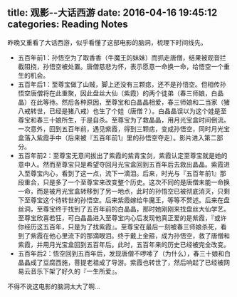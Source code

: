 title: 观影--大话西游
date: 2016-04-16 19:45:12
categories: Reading Notes
---

昨晚又重看了大话西游，似乎看懂了这部电影的脑洞，梳理下时间线先。

- 五百年前1：孙悟空为了取香香（牛魔王的妹妹）而抓走唐僧，结果被观音拦截阻挠，孙悟空被处置。唐僧慈悲为怀，表示愿意一命换一命，给悟空一个重生的机会。
- 五百年后1：至尊宝做了山贼，脚上还没有三颗痣，还不是孙悟空。但相传孙悟空唐僧将在此重聚，因此盘丝大仙（紫霞）的两个徒弟（春三师娘，白晶晶）在此等待。然后各种原因，至尊宝和白晶晶相爱，春三师娘和二当家（猪八戒转世，已经是猪八戒）也生了个娃（唐僧？）。白晶晶误以为这个娃是至尊宝和春三十娘所生，于是自杀。至尊宝为了救晶晶，用月光宝盒时间倒流。一次意外，回到五百年前，遇见紫霞，得到三颗痣，变成孙悟空，同时月光宝盒落入紫霞手中（后来被『五百年前1』里的孙悟空夺走）。影片进入第二部分。
- 五百年前2：至尊宝无意间拔出了紫霞的紫青宝剑，紫霞认定至尊宝就是她的意中人。然而至尊宝只是希望夺回月光宝盒回到五百年后去救出晶晶。紫霞进入至尊宝内心，看到了这一点，流下一滴泪。后来，时光与『五百年前1』那段重合，只是多了一个至尊宝来改变整个历史。这次不同的是唐僧未能一命换一命，而是被月光宝盒转移到了另一地点，此时的孙悟空已被彻底消灭，只剩下至尊宝这个待转世的孙悟空。后来紫霞嫁给牛魔王，等等不赘述。后来在盘丝洞，至尊宝终于找到了五百年前的白晶晶，那时她刚刚来找盘丝大仙学艺。至尊宝欣喜若狂，可白晶晶进入至尊宝内心后发现他真正爱的是紫霞，『或许你经历这五百年，只是为了找紫霞』。至尊宝在最后一刻被春三师娘杀死，看到了紫霞在他心里流下的那滴眼泪。终于戴上金箍，成为孙悟空，救了唐僧和紫霞，并用月光宝盒回到五百年后。此时，五百年来的历史已经被完全改变。
- 五百年后2：悟空回到五百年后，发现唐僧不啰嗦了（为什么），春三十娘和白晶晶成了豆腐西施，菩提老祖成了导游。紫霞也转世了，然后响起了已经被网易云音乐下架了好久的『一生所爱』。

不得不说这电影的脑洞太大了啊...
